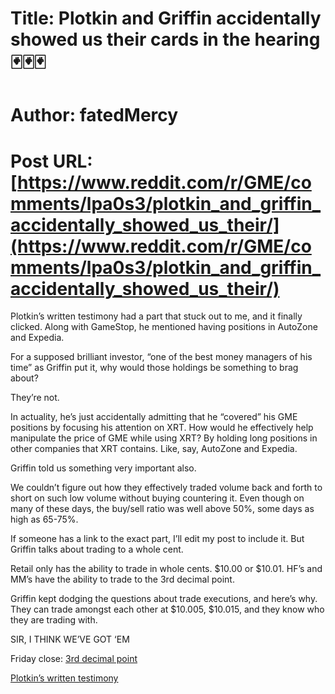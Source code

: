 # Title: Plotkin and Griffin accidentally showed us their cards in the hearing 🃏🃏🃏
# Author: fatedMercy
# Post URL: [https://www.reddit.com/r/GME/comments/lpa0s3/plotkin_and_griffin_accidentally_showed_us_their/](https://www.reddit.com/r/GME/comments/lpa0s3/plotkin_and_griffin_accidentally_showed_us_their/)



Plotkin’s written testimony had a part that stuck out to me, and it finally clicked. Along with GameStop, he mentioned having positions in AutoZone and Expedia. 

For a supposed brilliant investor, “one of the best money managers of his time” as Griffin put it, why would those holdings be something to brag about?

They’re not. 

In actuality, he’s just accidentally admitting that he “covered” his GME positions by focusing his attention on XRT. How would he effectively help manipulate the price of GME while using XRT? By holding long positions in other companies that XRT contains. Like, say, AutoZone and Expedia. 


Griffin told us something very important also. 

We couldn’t figure out how they effectively traded volume back and forth to short on such low volume without buying countering it. Even though on many of these days, the buy/sell ratio was well above 50%, some days as high as 65-75%. 

If someone has a link to the exact part, I’ll edit my post to include it. But Griffin talks about trading to a whole cent. 

Retail only has the ability to trade in whole cents. $10.00 or $10.01. HF’s and MM’s have the ability to trade to the 3rd decimal point. 

Griffin kept dodging the questions about trade executions, and here’s why. They can trade amongst each other at $10.005, $10.015, and they know who they are trading with. 


SIR, I THINK WE’VE GOT ‘EM


Friday close: [3rd decimal point](https://ibb.co/Jz7M4zQ)

[Plotkin’s written testimony ](https://docs.house.gov/meetings/BA/BA00/20210218/111207/HHRG-117-BA00-Wstate-PlotkinG-20210218.pdf)